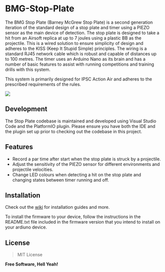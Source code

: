 # BMG-Stop-Plate

The BMG Stop Plate (Barney McGrew Stop Plate) is a second generation iteration of the standard design of a stop plate and timer using a PIEZO sensor as the main device of detection. The stop plate is designed to take a hit from an Airsoft replica at up to 7 joules using a plastic BB as the projectile. This is a wired solution to ensure simplicity of design and adheres to the KISS (Keep It Stupid Simple) principles. The wiring is a standard RJ45 network cable which is robust and capable of distances up to 100 metres. The timer uses an Arduino Nano as its brain and has a number of basic features to assist with running competitions and training drills with this system.

This system is primarily designed for IPSC Action Air and adheres to the prescribed requirements of the rules.

![](https://www.barney-mcgrew.com/wp-content/uploads/2022/05/BMG-Stop-Plate-96-scaled.jpg)

## Development

The Stop Plate codebase is maintained and developed using Visual Studio Code and the PlatformIO plugin. Please ensure you have both the IDE and the plugin set up prior to checking out the codebase in this project.

## Features

- Record a par time after start when the stop plate is struck by a projectile.
- Adjust the sensitivity of the PIEZO sensor for different environments and projectile velocities.
- Change LED colours when detecting a hit on the stop plate and changing states between timer running and off.

## Installation
Check out the [wiki](https://github.com/BarneyMcgrew/BMG-Stop-Plate/wiki) for installation guides and more.

To install the firmware to your device, follow the instructions in the README.txt file included in the firmware version that you intend to install on your ardiuno device.

## License

> MIT License

**Free Software, Hell Yeah!**
